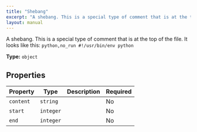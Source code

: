 ```yaml
---
title: "Shebang"
excerpt: "A shebang. This is a special type of comment that is at the top of the file. It looks like this: ```python,no_run #!/usr/bin/env python ```"
layout: manual
---
```


A shebang. This is a special type of comment that is at the top of the file. It looks like this: ```python,no_run #!/usr/bin/env python ```

**Type:** `object`





## Properties

| Property | Type | Description | Required |
|----------|------|-------------|----------|
| `content` |`string`|  | No |
| `start` |`integer`|  | No |
| `end` |`integer`|  | No |


